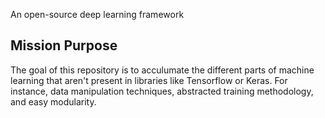 An open-source deep learning framework

## Mission Purpose
The goal of this repository is to acculumate the different parts of machine learning that aren't present in libraries like Tensorflow or Keras. For instance, data manipulation techniques, abstracted training methodology, and easy modularity.